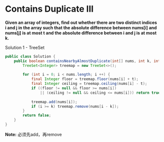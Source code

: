 # Contains Duplicate III

**Given an array of integers, find out whether there are two distinct indices i and j in the array such that the absolute difference between nums[i] and nums[j] is at most t and the absolute difference between i and j is at most k.**

Solution 1 - TreeSet

```java
public class Solution {
    public boolean containsNearbyAlmostDuplicate(int[] nums, int k, int t) {
        TreeSet<Integer> treemap = new TreeSet<>();
        
        for (int i = 0; i < nums.length; i ++) {
            final Integer floor = treemap.floor(nums[i] + t);
            final Integer ceiling = treemap.ceiling(nums[i] - t);
            if ((floor != null && floor >= nums[i]) 
                || (ceiling != null && ceiling <= nums[i])) return true;
            
            treemap.add(nums[i]);
            if (i >= k) treemap.remove(nums[i - k]);
        }
        return false;
    }
}
```
**Note:**
必须先add，再remove
